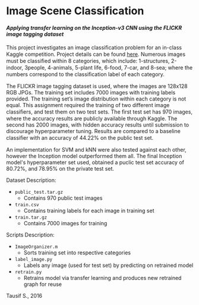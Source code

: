 # Image Scene Classification
#### _Applying transfer learning on the Inception-v3 CNN using the FLICKR image tagging dataset_

This project investigates an image classiﬁcation problem for an in-class Kaggle competition. Project details can be found [here](https://www.kaggle.com/c/toronto-csc411-scene-classification). Numerous images must be classiﬁed within 8 categories, which include: 1-structures, 2-indoor, 3people, 4-animals, 5-plant life, 6-food, 7-car, and 8-sea; where the numbers correspond to the classiﬁcation label of each category.

The FLICKR image tagging dataset is used, where the images are 128x128 RGB JPGs. The training set includes 7000 images with training labels provided. The training set’s image distribution within each category is not equal. This assignment required the training of two different image classiﬁers, and test them on two test sets. The ﬁrst test set has 970 images, where the accuracy results are publicly available through Kaggle. The second has 2000 images, with hidden accuracy results until submission to discourage hyperparameter tuning. Results are compared to a baseline classiﬁer with an accuracy of 44.22% on the public test set.

An implementation for SVM and kNN were also tested against each other, however the Inception model outperformed them all. The final Inception model's hyperparameter set used, obtained a puclic test set accuracy of 80.72%, and 78.95% on the private test set.

Dataset Description:
* `public_test.tar.gz`
  * Contains 970 public test images
* `train.csv`
  * Contains training labels for each image in training set
* `train.tar.gz`
  * Contains 7000 images for training 

Scripts Description:
* `ImageOrganizer.m`
  * Sorts training set into respective categories
* `label_image.py`
  * Labels any image (used for test set) by predicting on retrained model
* `retrain.py`
  * Retrains model via transfer learning and produces new retrained graph for reuse 


Tausif S., 2016
